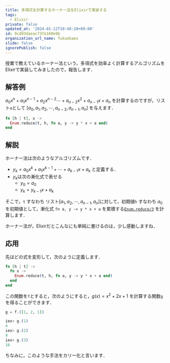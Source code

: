 ```yaml
---
title: 多項式を計算するホーナー法をElixirで実装する
tags:
  - Elixir
private: false
updated_at: '2024-01-12T10:48:20+09:00'
id: 9cd93daeac737e160e9b
organization_url_name: fukuokaex
slide: false
ignorePublish: false
---
```

授業で教えているホーナー法という，多項式を効率よく計算するアルゴリズムをElixirで実装してみましたので，報告します．

## 解答例

$a_0 x^n + a_1 x^{n - 1} + a_2 x^{n - 2} \cdots + a_{n - 2} x^2 + a_{n - 1} x + a_n$ を計算するのですが，リスト`a`として $[a_0, a_1, a_2, \cdots, a_{n - 2}, a_{n - 1}, a_n ]$ を与えます．

```elixir
fn [h | t], x ->
  Enum.reduce(t, h, fn a, y -> y * x + a end)
end
```

## 解説

ホーナー法は次のようなアルゴリズムです．

* $y_k = a_0 x^k + a_1 x^{k - 1} + \cdots + a_{k - 1} x + a_{k}$ と定義する．
* $y_k$は次の漸化式で表せる
    * $y_0 = a_0$
    * $y_k = y_{k - 1} x + a_k$

そこで，`t` すなわち リスト$[a_1, a_2, \cdots, a_{n - 1}, a_n]$に対して，初期値`h` すなわち $a_0$ を初期値として，漸化式 `fn a, y -> y * x + a` を累積する[`Enum.reduce/3`](https://hexdocs.pm/elixir/1.16.0/Enum.html#reduce/3) を計算します．

ホーナー法が，Elixirだとこんなにも単純に書けるのは，少し感動しますね．

## 応用

先ほどの式を変形して，次のように定義します．

```elixir
fn [h | t] ->
  fn x ->
    Enum.reduce(t, h, fn a, y -> y * x + a end)
  end
end
```

この関数を`f`とすると，次のようにすると，$g(x) = x^2 + 2x + 1$ を計算する関数`g`を得ることができます．

```elixir
g = f.([1, 2, 1])
```

```elixir
iex> g.(1)
4
iex> g.(2)
9
iex> g.(3)
16
```

ちなみに，このような手法をカリー化と言います．
